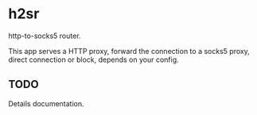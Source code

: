 # h2sr

http-to-socks5 router.

This app serves a HTTP proxy, forward the connection to a socks5 proxy, direct connection or block, depends on your config.

## TODO

Details documentation.
